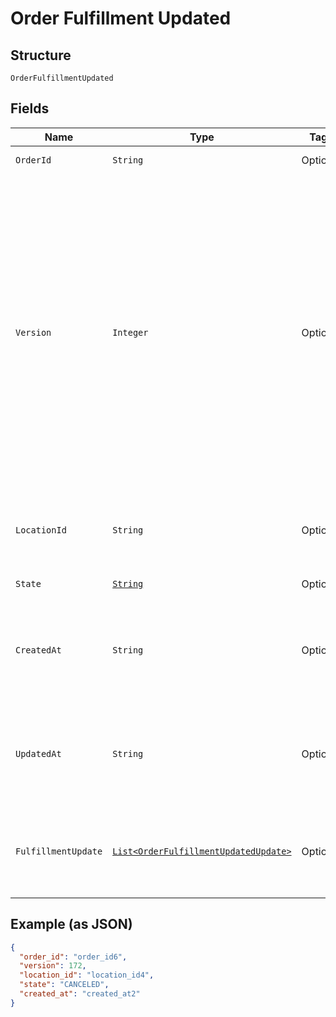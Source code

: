 
# Order Fulfillment Updated

## Structure

`OrderFulfillmentUpdated`

## Fields

| Name | Type | Tags | Description | Getter |
|  --- | --- | --- | --- | --- |
| `OrderId` | `String` | Optional | The order's unique ID. | String getOrderId() |
| `Version` | `Integer` | Optional | The version number, which is incremented each time an update is committed to the order.<br>Orders that were not created through the API do not include a version number and<br>therefore cannot be updated.<br><br>[Read more about working with versions.](https://developer.squareup.com/docs/orders-api/manage-orders#update-orders) | Integer getVersion() |
| `LocationId` | `String` | Optional | The ID of the seller location that this order is associated with. | String getLocationId() |
| `State` | [`String`](/doc/models/order-state.md) | Optional | The state of the order. | String getState() |
| `CreatedAt` | `String` | Optional | The timestamp for when the order was created, in RFC 3339 format. | String getCreatedAt() |
| `UpdatedAt` | `String` | Optional | The timestamp for when the order was last updated, in RFC 3339 format. | String getUpdatedAt() |
| `FulfillmentUpdate` | [`List<OrderFulfillmentUpdatedUpdate>`](/doc/models/order-fulfillment-updated-update.md) | Optional | The fulfillments that were updated with this version change. | List<OrderFulfillmentUpdatedUpdate> getFulfillmentUpdate() |

## Example (as JSON)

```json
{
  "order_id": "order_id6",
  "version": 172,
  "location_id": "location_id4",
  "state": "CANCELED",
  "created_at": "created_at2"
}
```

